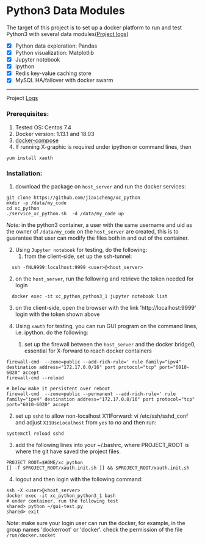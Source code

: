 # Python3 Data Modules #
The target of this project is to set up a docker platform to run and test Python3 with several data modules([Project logs](https://github.com/jiaxicheng/xc_python/blob/master/project_logs.md))
* [x] Python data exploration: Pandas
* [x] Python visualization: Matplotlib
* [x] Jupyter notebook
* [x] ipython 
* [x] Redis key-value caching store
* [x] MySQL HA/failover with docker swarm
---
Project [Logs](https://github.com/jiaxicheng/xc_python/blob/master/project_logs.md)

### Prerequisites: ###
1. Tested OS: Centos 7.4
2. Docker version: 1.13.1 and 18.03
3. [docker-compose](https://docs.docker.com/compose/install/#install-compose) 
4. If running X-graphic is required under ipython or command lines, then 
```
yum install xauth
```

### Installation: ###
1. download the package on `host_server` and run the docker services:
```
git clone https://github.com/jiaxicheng/xc_python
mkdir -p /data/my_code
cd xc_python
./service_xc_python.sh  -d /data/my_code up
```
*Note:* in the python3 container, a user with the same username and uid as the owner of `/data/my_code` on the `host_server` are created, this is to guarantee that user can modify the files both in and out of the container.

2. Using `Jupyter notebook` for testing, do the following:
   1. from the client-side, set up the ssh-tunnel:
```
  ssh -fNL9999:localhost:9999 <user>@<host_server>
```
   2. on the `host_server`, run the following and retrieve the token needed for login
```
  docker exec -it xc_python_python3_1 jupyter notebook list
```
   3. on the client-side, open the browser with the link 'http://localhost:9999'
      login with the token shown above

3. Using `xauth` for testing, you can run GUI program on the command lines, i.e. ipython. do the following:
   1. set up the firewall between the `host_server` and the docker bridge0, essential for X-forward to reach docker containers
```
firewall-cmd  --zone=public --add-rich-rule=' rule family="ipv4" destination address="172.17.0.0/16" port protocol="tcp" port="6010-6020" accept
firewall-cmd --reload

# below make it persistent over reboot
firewall-cmd  --zone=public --permanent --add-rich-rule=' rule family="ipv4" destination address="172.17.0.0/16" port protocol="tcp" port="6010-6020" accept

```
   2. set up `sshd` to allow non-localhost X11Forward: vi /etc/ssh/sshd_conf and adjust `X11UseLocalhost` from `yes` to *no* and then run:
```
systemctl reload sshd
```
   3. add the following lines into your ~/.bashrc, where PROJECT_ROOT is where the git have saved the project files.
```
PROJECT_ROOT=$HOME/xc_python
[[ -f $PROJECT_ROOT/xauth.init.sh ]] && $PROJECT_ROOT/xauth.init.sh
```
   4. logout and then login with the following command:
```
ssh -X <user>@<host_server>
docker exec -it xc_python_python3_1 bash
# under container, run the following test
shared> python ~/gui-test.py
shared> exit
``` 
*Note*: make sure your login user can run the docker, for example, in the group names 'dockerroot' or 'docker'. check the permission of the file `/run/docker.socket`


